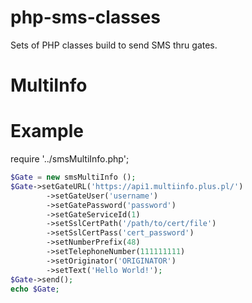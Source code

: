php-sms-classes
===============

Sets of PHP classes build to send SMS thru gates.

MultiInfo
==============

Example
============

require '../smsMultiInfo.php';

```php
$Gate = new smsMultiInfo ();
$Gate->setGateURL('https://api1.multiinfo.plus.pl/')
        ->setGateUser('username')
        ->setGatePassword('password')
        ->setGateServiceId(1)
        ->setSslCertPath('/path/to/cert/file')
        ->setSslCertPass('cert_password')
        ->setNumberPrefix(48)
        ->setTelephoneNumber(111111111)
        ->setOriginator('ORIGINATOR')
        ->setText('Hello World!');
$Gate->send();
echo $Gate;
```